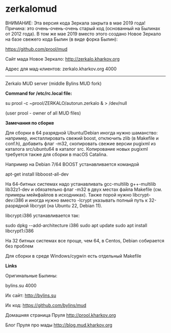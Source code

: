 zerkalomud
==========

ВНИМАНИЕ: Эта версия кода Зеркала закрыта в мае 2019 года! Причина: это очень-очень-очень старый код (основанный на Былинах от 2012 года).
В том же мае 2019 вместо этого создано Новое Зеркало на базе свежего кода Былин (в виде форка Былин):

https://github.com/prool/mud

Сайт мада Новое Зеркало: http://zerkalo.kharkov.org

Адрес для мад-клиентов: zerkalo.kharkov.org 4000

---

Zerkalo MUD server (middle Bylins MUD fork)

**Command for /etc/rc.local file:**

su prool -c ~prool/ZERKALO/autorun.zerkalo & > /dev/null

(user prool - owner of all MUD files)

**Замечания по сборке**

Для сборки в 64 разрядной Ubuntu/Debian иногда нужно шаманство: например, инсталлировать свежий boost,
отключить zlib (в Makefile и conf.h), добавить флаг -m32, скопировать свежие версии pugixml из каталога
src/ubuntu64 в каталог src. Копирование новых pugixml требуется также для сборки в macOS Catalina.

Например на Debian 7/64 BOOST устанавливается командой

apt-get install libboost-all-dev

На 64-битных системах надо устанавливать gcc-multilib g++-multilib lib32z1-dev и обязательно флаг -m32 в двух местах
файла Makefile (см. примеры мейкфайлов в исходниках). Также порой нужно libcrypt-dev:i386 и иногда нужно вместо
-lcrypt указывать полный путь к 32-разрядной libcrypt (на Ubuntu 22, Debian 11).

libcrypt:i386 устанавливается так:

sudo dpkg --add-architecture i386
sudo apt update
sudo apt install libcrypt1:i386

На 32 битных системах все проще, чем 64, в Centos, Debian собирается без проблем

Для сборки в среде Windows/cygwin есть отдельный Makefile

**Links**

Оригинальные Былины:

bylins.su 4000

Их сайт: http://bylins.su

Их код: https://github.com/bylins/mud

Домашняя страница Пруля http://prool.kharkov.org

Блог Пруля про мады http://blog.mud.kharkov.org
